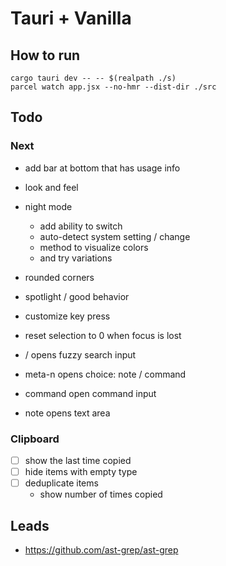 # Tauri + Vanilla

## How to run

```
cargo tauri dev -- -- $(realpath ./s)
parcel watch app.jsx --no-hmr --dist-dir ./src
```

## Todo

### Next

- add bar at bottom that has usage info

- look and feel
- night mode
    - add ability to switch
    - auto-detect system setting / change
    - method to visualize colors
    - and try variations


- rounded corners
- spotlight / good behavior
- customize key press

- reset selection to 0 when focus is lost

- / opens fuzzy search input

- meta-n opens choice: note / command

- command open command input

- note opens text area


### Clipboard

- [ ] show the last time copied
- [ ] hide items with empty type
- [ ] deduplicate items
    - show number of times copied

## Leads

- https://github.com/ast-grep/ast-grep

